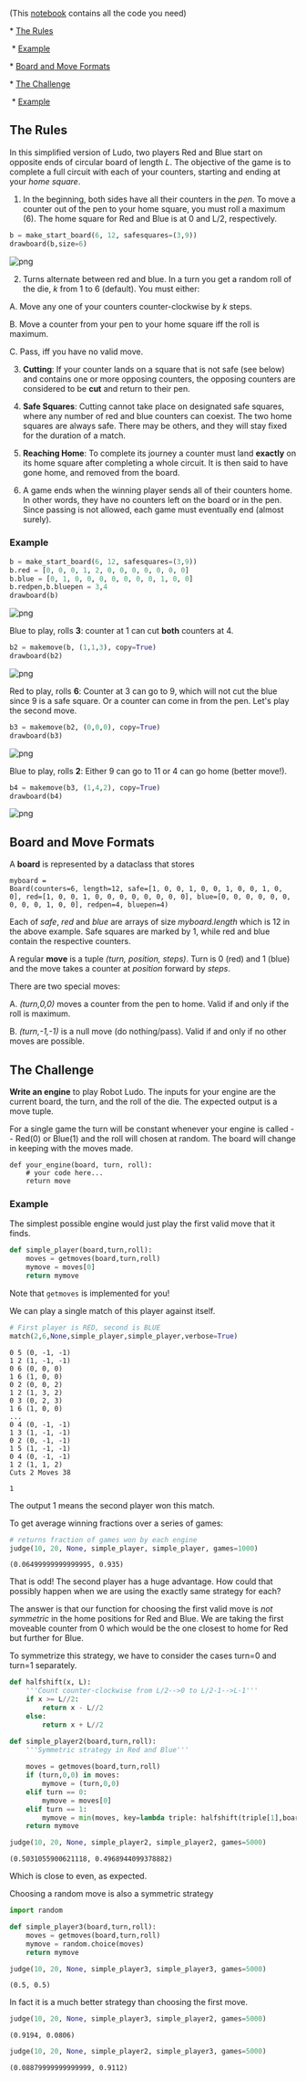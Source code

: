 (This [notebook](Robot-Ludo-Challenge.ipynb) contains all the code you need)

   \* [The Rules](#the-rules)

​     \* [Example](#example)

   \* [Board and Move Formats](#board-and-move-formats)

   \* [The Challenge](#the-challenge)

​     \* [Example](#example-1)

## The Rules

In this simplified version of Ludo, two players Red and Blue start on opposite ends of circular board of length *L*. The objective of the game is to complete a full circuit with each of your counters, starting and ending at your *home square*. 

1. In the beginning, both sides have all their counters in the *pen*. To move a counter out of the pen to your home square, you must roll a maximum (6). The home square for Red and Blue is at 0 and L/2, respectively.


```python
b = make_start_board(6, 12, safesquares=(3,9))
drawboard(b,size=6)
```




![png](Readme_files/Readme_3_0.png)



2. Turns alternate between red and blue. In a turn you get a random roll of the die, *k* from 1 to 6 (default). You must either:

  A. Move any one of your counters counter-clockwise by *k* steps.

  B. Move a counter from your pen to your home square iff the roll is maximum.

  C. Pass, iff you have no valid move.
  
3. **Cutting**: If your counter lands on a square that is not safe (see below) and contains one or more opposing counters, the opposing counters are considered to be **cut** and return to their pen.

4. **Safe Squares**: Cutting cannot take place on designated safe squares, where any number of red and blue counters can coexist. The two home squares are always safe. There may be others, and they will stay fixed for the duration of a match.

5. **Reaching Home**: To complete its journey a counter must land **exactly** on its home square after completing a whole circuit. It is then said to have gone home, and removed from the board.

6. A game ends when the winning player sends all of their counters home. In other words, they have no counters left on the board or in the pen. Since passing is not allowed, each game must eventually end (almost surely).

### Example


```python
b = make_start_board(6, 12, safesquares=(3,9))
b.red = [0, 0, 0, 1, 2, 0, 0, 0, 0, 0, 0, 0]
b.blue = [0, 1, 0, 0, 0, 0, 0, 0, 0, 1, 0, 0]
b.redpen,b.bluepen = 3,4
drawboard(b)
```




![png](Readme_files/Readme_6_0.png)



Blue to play, rolls **3**: counter at 1 can cut **both** counters at 4. 


```python
b2 = makemove(b, (1,1,3), copy=True)
drawboard(b2)
```




![png](Readme_files/Readme_8_0.png)



Red to play, rolls **6**: Counter at 3 can go to 9, which will not cut the blue since 9 is a safe square. Or a counter can come in from the pen. Let's play the second move.


```python
b3 = makemove(b2, (0,0,0), copy=True)
drawboard(b3)
```




![png](Readme_files/Readme_10_0.png)



Blue to play, rolls **2**: Either 9 can go to 11 or 4 can go home (better move!).


```python
b4 = makemove(b3, (1,4,2), copy=True)
drawboard(b4)
```




![png](Readme_files/Readme_12_0.png)



## Board and Move Formats

A **board** is represented by a dataclass that stores


    myboard = 
    Board(counters=6, length=12, safe=[1, 0, 0, 1, 0, 0, 1, 0, 0, 1, 0, 0], red=[1, 0, 0, 1, 0, 0, 0, 0, 0, 0, 0, 0], blue=[0, 0, 0, 0, 0, 0, 0, 0, 0, 1, 0, 0], redpen=4, bluepen=4)

Each of *safe*, *red* and *blue* are arrays of size *myboard.length* which is 12 in the above example. Safe squares are marked by 1, while red and blue contain the respective counters. 


A regular **move** is a tuple *(turn, position, steps)*. Turn is 0 (red) and 1 (blue) and the move takes a counter at *position* forward by *steps*.

There are two special moves:

   A. *(turn,0,0)* moves a counter from the pen to home. Valid if and only if the roll is maximum.

   B. *(turn,-1,-1)* is a null move (do nothing/pass). Valid if and only if no other moves are possible.

## The Challenge

**Write an engine** to play Robot Ludo. The inputs for your engine are the current board, the turn, and the roll of the die. The expected output is a move tuple.

For a single game the turn will be constant whenever your engine is called -- Red(0) or Blue(1) and the roll will chosen at random. The board will change in keeping with the moves made.   

```
def your_engine(board, turn, roll):
    # your code here...
    return move
```

### Example

The simplest possible engine would just play the first valid move that it finds. 


```python
def simple_player(board,turn,roll):
    moves = getmoves(board,turn,roll)
    mymove = moves[0]
    return mymove
```

Note that ```getmoves``` is implemented for you!

We can play a single match of this player against itself.


```python
# First player is RED, second is BLUE
match(2,6,None,simple_player,simple_player,verbose=True)
```

    0 5 (0, -1, -1)
    1 2 (1, -1, -1)
    0 6 (0, 0, 0)
    1 6 (1, 0, 0)
    0 2 (0, 0, 2)
    1 2 (1, 3, 2)
    0 3 (0, 2, 3)
    1 6 (1, 0, 0)
    ...
    0 4 (0, -1, -1)
    1 3 (1, -1, -1)
    0 2 (0, -1, -1)
    1 5 (1, -1, -1)
    0 4 (0, -1, -1)
    1 2 (1, 1, 2)
    Cuts 2 Moves 38
    
    1

The output 1 means the second player won this match.

To get average winning fractions over a series of games:


```python
# returns fraction of games won by each engine
judge(10, 20, None, simple_player, simple_player, games=1000)
```


    (0.06499999999999995, 0.935)

That is odd! The second player has a huge advantage. How could that possibly happen when we are using the exactly same strategy for each?

The answer is that our function for choosing the first valid move is *not symmetric* in the home positions for Red and Blue. We are taking the first moveable counter from 0 which would be the one closest to home for Red but further for Blue.

To symmetrize this strategy, we have to consider the cases turn=0 and turn=1 separately.


```python
def halfshift(x, L):
    '''Count counter-clockwise from L/2-->0 to L/2-1-->L-1'''
    if x >= L//2:
        return x - L//2
    else:
        return x + L//2

def simple_player2(board,turn,roll):
    '''Symmetric strategy in Red and Blue'''
    
    moves = getmoves(board,turn,roll)
    if (turn,0,0) in moves:
        mymove = (turn,0,0) 
    elif turn == 0:
        mymove = moves[0]
    elif turn == 1:
        mymove = min(moves, key=lambda triple: halfshift(triple[1],board.length))
    return mymove
```


```python
judge(10, 20, None, simple_player2, simple_player2, games=5000)
```


    (0.5031055900621118, 0.4968944099378882)

Which is close to even, as expected.

Choosing a random move is also a symmetric strategy


```python
import random

def simple_player3(board,turn,roll):
    moves = getmoves(board,turn,roll)
    mymove = random.choice(moves)
    return mymove
```


```python
judge(10, 20, None, simple_player3, simple_player3, games=5000)
```


    (0.5, 0.5)



In fact it is a much better strategy than choosing the first move.


```python
judge(10, 20, None, simple_player3, simple_player2, games=5000)
```


    (0.9194, 0.0806)




```python
judge(10, 20, None, simple_player2, simple_player3, games=5000)
```


    (0.08879999999999999, 0.9112)


